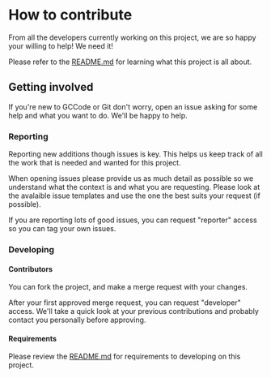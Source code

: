 # How to contribute

From all the developers currently working on this project, we are so happy your willing to help! We need it!

Please refer to the [README.md](README.md) for learning what this project is all about.

## Getting involved

If you're new to GCCode or Git don't worry, open an issue asking for some help and what you want to do. We'll be happy to help.

### Reporting

Reporting new additions though issues is key. This helps us keep track of all the work that is needed and wanted for this project.

When opening issues please provide us as much detail as possible so we understand what the context is and what you are requesting. Please look at the avalaible issue templates and use the one the best suits your request (if possible).

If you are reporting lots of good issues, you can request "reporter" access so you can tag your own issues.

### Developing

#### Contributors

You can fork the project, and make a merge request with your changes.

After your first approved merge request, you can request "developer" access. We'll take a quick look at your previous contributions and probably contact you personally before approving.

#### Requirements

Please review the [README.md](README.md) for requirements to developing on this project.